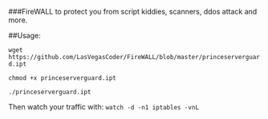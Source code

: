 ###FireWALL to protect you from script kiddies, scanners, ddos attack and more.

##Usage:

`wget https://github.com/LasVegasCoder/FireWALL/blob/master/princeserverguard.ipt`

`chmod +x princeserverguard.ipt`

`./princeserverguard.ipt`

Then watch your traffic with:
`watch -d -n1 iptables -vnL`

